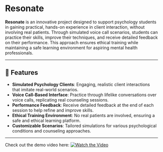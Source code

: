 ﻿# Resonate

 **Resonate** is an innovative project designed to support psychology students in gaining practical, hands-on experience in client interaction, without involving real patients. Through simulated voice call scenarios, students can practice their skills, improve their techniques, and receive detailed feedback on their performance. This approach ensures ethical training while maintaining a safe learning environment for aspiring mental health professionals.

---

## 🌟 Features

- **Simulated Psychology Clients**: Engaging, realistic client interactions that imitate real-world scenarios.
- **Voice Call-Based Interface**: Practice through lifelike conversations over voice calls, replicating real counseling sessions.
- **Performance Feedback**: Receive detailed feedback at the end of each session to help refine and improve skills.
- **Ethical Training Environment**: No real patients are involved, ensuring a safe and ethical learning platform.
- **Customizable Scenarios**: Tailored simulations for various psychological conditions and counseling approaches.

---
Check out the demo video here:
[![Watch the Video](https://img.youtube.com/vi/hIMKdaj_-z4/hqdefault.jpg)](https://youtu.be/hIMKdaj_-z4)
